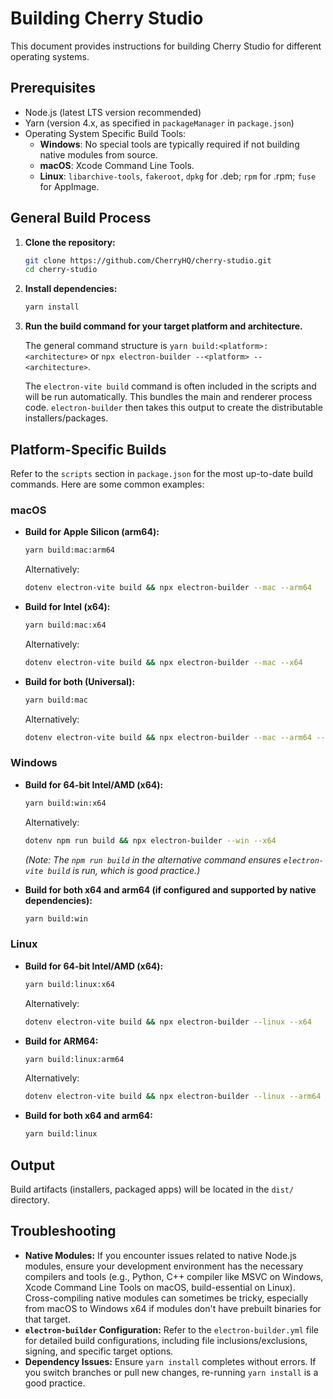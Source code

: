 # Building Cherry Studio

This document provides instructions for building Cherry Studio for different operating systems.

## Prerequisites

- Node.js (latest LTS version recommended)
- Yarn (version 4.x, as specified in `packageManager` in `package.json`)
- Operating System Specific Build Tools:
    - **Windows**: No special tools are typically required if not building native modules from source.
    - **macOS**: Xcode Command Line Tools.
    - **Linux**: `libarchive-tools`, `fakeroot`, `dpkg` for .deb; `rpm` for .rpm; `fuse` for AppImage.

## General Build Process

1.  **Clone the repository:**
    ```bash
    git clone https://github.com/CherryHQ/cherry-studio.git
    cd cherry-studio
    ```

2.  **Install dependencies:**
    ```bash
    yarn install
    ```

3.  **Run the build command for your target platform and architecture.**

    The general command structure is `yarn build:<platform>:<architecture>` or `npx electron-builder --<platform> --<architecture>`.

    The `electron-vite build` command is often included in the scripts and will be run automatically. This bundles the main and renderer process code. `electron-builder` then takes this output to create the distributable installers/packages.

## Platform-Specific Builds

Refer to the `scripts` section in `package.json` for the most up-to-date build commands. Here are some common examples:

### macOS

-   **Build for Apple Silicon (arm64):**
    ```bash
    yarn build:mac:arm64
    ```
    Alternatively:
    ```bash
    dotenv electron-vite build && npx electron-builder --mac --arm64
    ```

-   **Build for Intel (x64):**
    ```bash
    yarn build:mac:x64
    ```
    Alternatively:
    ```bash
    dotenv electron-vite build && npx electron-builder --mac --x64
    ```

-   **Build for both (Universal):**
    ```bash
    yarn build:mac
    ```
    Alternatively:
    ```bash
    dotenv electron-vite build && npx electron-builder --mac --arm64 --x64
    ```

### Windows

-   **Build for 64-bit Intel/AMD (x64):**
    ```bash
    yarn build:win:x64
    ```
    Alternatively:
    ```bash
    dotenv npm run build && npx electron-builder --win --x64
    ```
    *(Note: The `npm run build` in the alternative command ensures `electron-vite build` is run, which is good practice.)*


-   **Build for both x64 and arm64 (if configured and supported by native dependencies):**
    ```bash
    yarn build:win
    ```

### Linux

-   **Build for 64-bit Intel/AMD (x64):**
    ```bash
    yarn build:linux:x64
    ```
    Alternatively:
    ```bash
    dotenv electron-vite build && npx electron-builder --linux --x64
    ```

-   **Build for ARM64:**
    ```bash
    yarn build:linux:arm64
    ```
    Alternatively:
    ```bash
    dotenv electron-vite build && npx electron-builder --linux --arm64
    ```

-   **Build for both x64 and arm64:**
    ```bash
    yarn build:linux
    ```

## Output

Build artifacts (installers, packaged apps) will be located in the `dist/` directory.

## Troubleshooting

-   **Native Modules:** If you encounter issues related to native Node.js modules, ensure your development environment has the necessary compilers and tools (e.g., Python, C++ compiler like MSVC on Windows, Xcode Command Line Tools on macOS, build-essential on Linux). Cross-compiling native modules can sometimes be tricky, especially from macOS to Windows x64 if modules don't have prebuilt binaries for that target.
-   **`electron-builder` Configuration:** Refer to the `electron-builder.yml` file for detailed build configurations, including file inclusions/exclusions, signing, and specific target options.
-   **Dependency Issues:** Ensure `yarn install` completes without errors. If you switch branches or pull new changes, re-running `yarn install` is a good practice.
